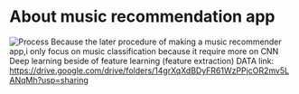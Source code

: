 # About music recommendation app
![Process](https://user-images.githubusercontent.com/105844535/175073627-01dab8f6-0a73-4b92-9ed6-9b8d098dc6db.png)
Because the later procedure of making a music recommender app,i only focus on music classification because it require more on CNN Deep learning beside of feature learning (feature extraction)
DATA link:
https://drive.google.com/drive/folders/14grXqXdBDyFR61WzPPjcOR2mv5LANqMh?usp=sharing
